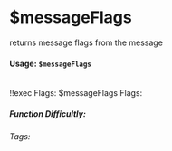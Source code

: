 # $messageFlags
returns message flags from the message

#### Usage: `$messageFlags`

<br/>
<discord-messages>
	<discord-message :bot="false" role-color="#ffcc9a" author="Member">
		!!exec Flags: $messageFlags
	</discord-message>
	<discord-message :bot="true" role-color="#0099ff" author="Custom Command" avatar="https://media.discordapp.net/avatars/725721249652670555/781224f90c3b841ba5b40678e032f74a.webp">
		Flags:
	</discord-message>
</discord-messages>

##### Function Difficultly: <Badge Flags="tip" text="Easy" vertical="middle" /> 
###### Tags: <Badge Flags="tip" text="Flags" vertical="middle" /> <Badge Flags="tip" text="message" vertical="middle" />